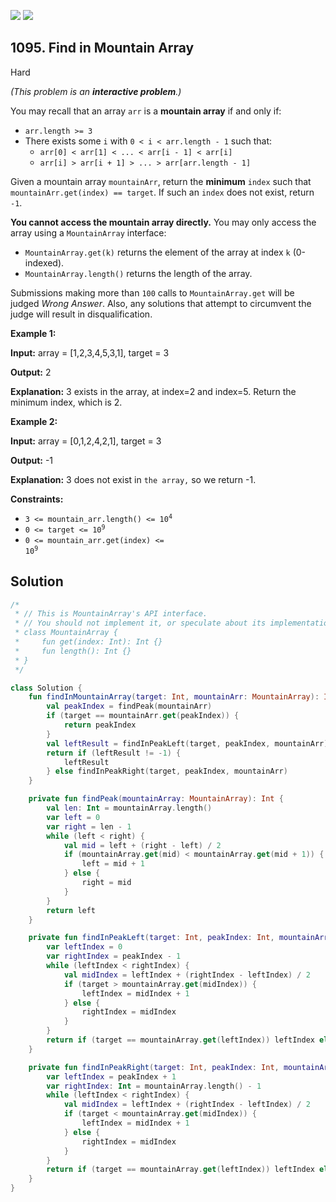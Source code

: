 [![](https://img.shields.io/github/stars/javadev/LeetCode-in-Kotlin?label=Stars&style=flat-square)](https://github.com/javadev/LeetCode-in-Kotlin)
[![](https://img.shields.io/github/forks/javadev/LeetCode-in-Kotlin?label=Fork%20me%20on%20GitHub%20&style=flat-square)](https://github.com/javadev/LeetCode-in-Kotlin/fork)

## 1095\. Find in Mountain Array

Hard

_(This problem is an **interactive problem**.)_

You may recall that an array `arr` is a **mountain array** if and only if:

*   `arr.length >= 3`
*   There exists some `i` with `0 < i < arr.length - 1` such that:
    *   `arr[0] < arr[1] < ... < arr[i - 1] < arr[i]`
    *   `arr[i] > arr[i + 1] > ... > arr[arr.length - 1]`

Given a mountain array `mountainArr`, return the **minimum** `index` such that `mountainArr.get(index) == target`. If such an `index` does not exist, return `-1`.

**You cannot access the mountain array directly.** You may only access the array using a `MountainArray` interface:

*   `MountainArray.get(k)` returns the element of the array at index `k` (0-indexed).
*   `MountainArray.length()` returns the length of the array.

Submissions making more than `100` calls to `MountainArray.get` will be judged _Wrong Answer_. Also, any solutions that attempt to circumvent the judge will result in disqualification.

**Example 1:**

**Input:** array = [1,2,3,4,5,3,1], target = 3

**Output:** 2

**Explanation:** 3 exists in the array, at index=2 and index=5. Return the minimum index, which is 2.

**Example 2:**

**Input:** array = [0,1,2,4,2,1], target = 3

**Output:** -1

**Explanation:** 3 does not exist in `the array,` so we return -1.

**Constraints:**

*   <code>3 <= mountain_arr.length() <= 10<sup>4</sup></code>
*   <code>0 <= target <= 10<sup>9</sup></code>
*   <code>0 <= mountain_arr.get(index) <= 10<sup>9</sup></code>

## Solution

```kotlin
/*
 * // This is MountainArray's API interface.
 * // You should not implement it, or speculate about its implementation
 * class MountainArray {
 *     fun get(index: Int): Int {}
 *     fun length(): Int {}
 * }
 */

class Solution {
    fun findInMountainArray(target: Int, mountainArr: MountainArray): Int {
        val peakIndex = findPeak(mountainArr)
        if (target == mountainArr.get(peakIndex)) {
            return peakIndex
        }
        val leftResult = findInPeakLeft(target, peakIndex, mountainArr)
        return if (leftResult != -1) {
            leftResult
        } else findInPeakRight(target, peakIndex, mountainArr)
    }

    private fun findPeak(mountainArray: MountainArray): Int {
        val len: Int = mountainArray.length()
        var left = 0
        var right = len - 1
        while (left < right) {
            val mid = left + (right - left) / 2
            if (mountainArray.get(mid) < mountainArray.get(mid + 1)) {
                left = mid + 1
            } else {
                right = mid
            }
        }
        return left
    }

    private fun findInPeakLeft(target: Int, peakIndex: Int, mountainArray: MountainArray): Int {
        var leftIndex = 0
        var rightIndex = peakIndex - 1
        while (leftIndex < rightIndex) {
            val midIndex = leftIndex + (rightIndex - leftIndex) / 2
            if (target > mountainArray.get(midIndex)) {
                leftIndex = midIndex + 1
            } else {
                rightIndex = midIndex
            }
        }
        return if (target == mountainArray.get(leftIndex)) leftIndex else -1
    }

    private fun findInPeakRight(target: Int, peakIndex: Int, mountainArray: MountainArray): Int {
        var leftIndex = peakIndex + 1
        var rightIndex: Int = mountainArray.length() - 1
        while (leftIndex < rightIndex) {
            val midIndex = leftIndex + (rightIndex - leftIndex) / 2
            if (target < mountainArray.get(midIndex)) {
                leftIndex = midIndex + 1
            } else {
                rightIndex = midIndex
            }
        }
        return if (target == mountainArray.get(leftIndex)) leftIndex else -1
    }
}
```